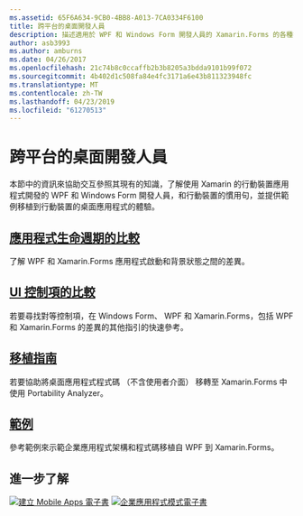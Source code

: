 ```yaml
---
ms.assetid: 65F6A634-9CB0-4BB8-A013-7CA0334F6100
title: 跨平台的桌面開發人員
description: 描述適用於 WPF 和 Windows Form 開發人員的 Xamarin.Forms 的各種指南的這個文件連結。 連結的內容將探討應用程式生命週期，UI 控制項，那麼移植指南和範例。
author: asb3993
ms.author: amburns
ms.date: 04/26/2017
ms.openlocfilehash: 21c74b8c0ccaffb2b3b8205a3bdda9101b99f072
ms.sourcegitcommit: 4b402d1c508fa84e4fc3171a6e43b811323948fc
ms.translationtype: MT
ms.contentlocale: zh-TW
ms.lasthandoff: 04/23/2019
ms.locfileid: "61270513"
---
```

# <a name="cross-platform-for-desktop-developers"></a>跨平台的桌面開發人員

本節中的資訊來協助交互參照其現有的知識，了解使用 Xamarin 的行動裝置應用程式開發的 WPF 和 Windows Form 開發人員，和行動裝置的慣用句，並提供範例移植到行動裝置的桌面應用程式的體驗。

## <a name="app-lifecycle-comparisonlifecyclemd"></a>[應用程式生命週期的比較](lifecycle.md)

了解 WPF 和 Xamarin.Forms 應用程式啟動和背景狀態之間的差異。

## <a name="ui-controls-comparisoncontrolsindexmd"></a>[UI 控制項的比較](controls/index.md)

若要尋找對等控制項，在 Windows Form、 WPF 和 Xamarin.Forms，包括 WPF 和 Xamarin.Forms 的差異的其他指引的快速參考。

## <a name="porting-guidanceportingmd"></a>[移植指南](porting.md)

若要協助將桌面應用程式程式碼 （不含使用者介面） 移轉至 Xamarin.Forms 中使用 Portability Analyzer。

## <a name="samplessamplesmd"></a>[範例](samples.md)

參考範例來示範企業應用程式架構和程式碼移植自 WPF 到 Xamarin.Forms。

## <a name="learn-more"></a>進一步了解

[![建立 Mobile Apps 電子書](images/creating-sml.png)](~/xamarin-forms/creating-mobile-apps-xamarin-forms/index.md) [![企業應用程式模式電子書](images/enterprise-sml.png)](~/xamarin-forms/enterprise-application-patterns/index.md)
